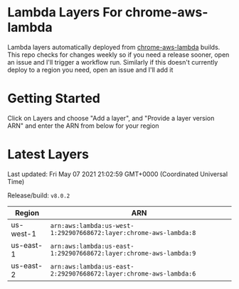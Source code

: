 # Lambda Layers For chrome-aws-lambda
Lambda layers automatically deployed from [chrome-aws-lambda](https://github.com/alixaxel/chrome-aws-lambda) builds.
This repo checks for changes weekly so if you need a release sooner, open an issue and I'll trigger a workflow run.
Similarly if this doesn't currently deploy to a region you need, open an issue and I'll add it
# Getting Started 
Click on Layers and choose "Add a layer", and "Provide a layer version ARN" and enter the ARN from below for your region
# Latest Layers
Last updated: Fri May 07 2021 21:02:59 GMT+0000 (Coordinated Universal Time)

Release/build: `v8.0.2`
    
| Region | ARN |
| --- | --- |
| us-west-1 | `arn:aws:lambda:us-west-1:292907668672:layer:chrome-aws-lambda:8` |
| us-east-1 | `arn:aws:lambda:us-east-1:292907668672:layer:chrome-aws-lambda:9` |
| us-east-2 | `arn:aws:lambda:us-east-2:292907668672:layer:chrome-aws-lambda:6` |